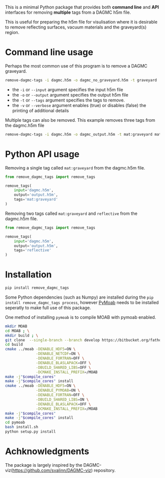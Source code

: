 
This is a minimal Python package that provides both **command line** and **API** interfaces for removing **multiple** tags from a DAGMC h5m file.

This is useful for preparing the h5m file for visulisation where it is desirable to remove reflecting surfaces, vacuum materials and the graveyard(s) region.


# Command line usage

Perhaps the most common use of this program is to remove a DAGMC graveyard.
```bash
remove-dagmc-tags -i dagmc.h5m -o dagmc_no_graveyard.h5m -t graveyard
```

- the ```-i``` or ```--input``` argument specifies the input h5m file
- the ```-o``` or ```--output``` argument specifies the output h5m file
- the ```-t``` or ```--tags``` argument specifies the tags to remove.
- the ```-v``` or ```--verbose``` argument enables (true) or disables (false) the printing of additional details

Multiple tags can also be removed. This example removes three tags from the dagmc.h5m file

```bash
remove-dagmc-tags -i dagmc.h5m -o dagmc_output.h5m -t mat:graveyard mat:vacuum reflective
```

# Python API usage

Removing a single tag called ```mat:graveyard``` from the dagmc.h5m file.
```python
from remove_dagmc_tags import remove_tags

remove_tags(
    input='dagmc.h5m',
    output='output.h5m',
    tags='mat:graveyard'
)
```

Removing two tags called ```mat:graveyard``` and ```reflective``` from the dagmc.h5m file.
```python
from remove_dagmc_tags import remove_tags

remove_tags(
    input='dagmc.h5m',
    output='output.h5m',
    tags='reflective'
)
```

# Installation

```bash
pip install remove_dagmc_tags
```

Some Python dependencies (such as Numpy) are installed during the ```pip install remove_dagmc_tags process```, however [PyMoab](https://bitbucket.org/fathomteam/moab/src/master/) needs to be installed seperatly to make full use of this package.

One method of installing ```pymoab``` is to compile MOAB with pymoab enabled.

```bash
mkdir MOAB
cd MOAB ; \
mkdir build ; \
git clone  --single-branch --branch develop https://bitbucket.org/fathomteam/moab.git
cd build
cmake ../moab -DENABLE_HDF5=ON \
              -DENABLE_NETCDF=ON \
              -DENABLE_FORTRAN=OFF \
              -DENABLE_BLASLAPACK=OFF \
              -DBUILD_SHARED_LIBS=OFF \
              -DCMAKE_INSTALL_PREFIX=/MOAB
make -j"$compile_cores"
make -j"$compile_cores" install
cmake ../moab -DENABLE_HDF5=ON \
              -DENABLE_PYMOAB=ON \
              -DENABLE_FORTRAN=OFF \
              -DBUILD_SHARED_LIBS=ON \
              -DENABLE_BLASLAPACK=OFF \
              -DCMAKE_INSTALL_PREFIX=/MOAB
make -j"$compile_cores"
make -j"$compile_cores" install
cd pymoab
bash install.sh
python setup.py install
```


# Achknowledgments

The package is largely inspired by the DAGMC-viz(https://github.com/svalinn/DAGMC-viz) repository. 
